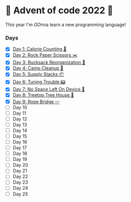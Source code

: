 # :christmas_tree: Advent of code 2022 :christmas_tree:	

This year I'm *GO*nna learn a new programming language!

### Days
- [x] [Day 1: Calorie Counting :cookie:](https://github.com/ggapac/advent-of-code-2022/tree/main/day01) 
- [x] [Day 2: Rock Paper Scissors :scissors:](https://github.com/ggapac/advent-of-code-2022/tree/main/day02) 
- [x] [Day 3: Rucksack Reorganization :school_satchel:](https://github.com/ggapac/advent-of-code-2022/tree/main/day03)
- [x] [Day 4: Camp Cleanup :broom:](https://github.com/ggapac/advent-of-code-2022/tree/main/day04)
- [x] [Day 5: Supply Stacks :package:](https://github.com/ggapac/advent-of-code-2022/tree/main/day05)
- [x] [Day 6: Tuning Trouble :pager:](https://github.com/ggapac/advent-of-code-2022/tree/main/day06)
- [x] [Day 7: No Space Left On Device :floppy_disk:](https://github.com/ggapac/advent-of-code-2022/tree/main/day07)
- [x] [Day 8: Treetop Tree House :house_with_garden:](https://github.com/ggapac/advent-of-code-2022/tree/main/day08)
- [x] [Day 9: Rope Bridge :wavy_dash:](https://github.com/ggapac/advent-of-code-2022/tree/main/day09)
- [ ] Day 10
- [ ] Day 11
- [ ] Day 12
- [ ] Day 13
- [ ] Day 14
- [ ] Day 15
- [ ] Day 16
- [ ] Day 17
- [ ] Day 18
- [ ] Day 19
- [ ] Day 20
- [ ] Day 21
- [ ] Day 22
- [ ] Day 23
- [ ] Day 24
- [ ] Day 25
